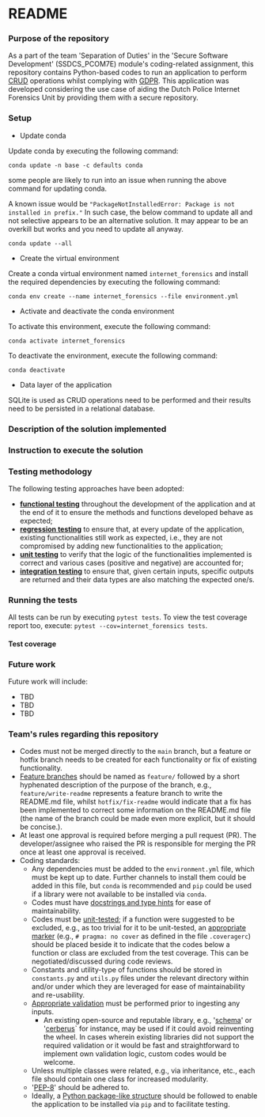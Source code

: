 # README #

### Purpose of the repository ###

As a part of the team 'Separation of Duties' in the 'Secure Software Development' (SSDCS_PCOM7E) module's coding-related 
assignment, this repository contains Python-based codes to run an application to perform 
[CRUD](https://en.wikipedia.org/wiki/Create,_read,_update_and_delete) operations whilst complying 
with [GDPR](https://gdpr.eu/). This application was developed considering the use case of aiding the Dutch Police Internet 
Forensics Unit by providing them with a secure repository.

### Setup ###

* Update conda

Update conda by executing the following command:

`conda update -n base -c defaults conda`

some people are likely to run into an issue when running the above command for updating conda.

A known issue would be `"PackageNotInstalledError: Package is not installed in prefix."` In such case, the below command to update all and not selective appears to be an alternative solution. It may appear to be an overkill but works and you need to update all anyway.

`conda update --all`

* Create the virtual environment

Create a conda virtual environment named `internet_forensics` and install the required dependencies by executing the 
following command: 

`conda env create --name internet_forensics --file environment.yml`

* Activate and deactivate the conda environment

To activate this environment, execute the following command:

`conda activate internet_forensics`

To deactivate the environment, execute the following command:

`conda deactivate`

* Data layer of the application

SQLite is used as CRUD operations need to be performed and their results need to be persisted in a relational database. 

### Description of the solution implemented ###

### Instruction to execute the solution ###

### Testing methodology ###

The following testing approaches have been adopted:
- [**functional testing**](https://en.wikipedia.org/wiki/Functional_testing) throughout the development of the application and at the end of it to ensure the methods and 
  functions developed behave as expected;
- [**regression testing**](https://en.wikipedia.org/wiki/Regression_testing) to ensure that, at every update of the application, existing functionalities still work as expected, 
  i.e., they are not compromised by adding new functionalities to the application;
- [**unit testing**](https://en.wikipedia.org/wiki/Unit_testing) to verify that the logic of the functionalities implemented is correct and various cases (positive and 
  negative) are accounted for;
- [**integration testing**](https://en.wikipedia.org/wiki/Integration_testing) to ensure that, given certain inputs, specific outputs are returned and their data types are also 
  matching the expected one/s.

### Running the tests ###

All tests can be run by executing `pytest tests`. To view the test coverage report too, execute: 
`pytest --cov=internet_forensics tests`.

#### Test coverage ####

### Future work ###

Future work will include:
- TBD
- TBD
- TBD

### Team's rules regarding this repository ###

- Codes must not be merged directly to the `main` branch, but a feature or hotfix branch needs to be created for each 
functionality or fix of existing functionality.
- [Feature branches](https://www.atlassian.com/git/tutorials/comparing-workflows/feature-branch-workflow) should be named as `feature/` followed by a short hyphenated description of the purpose of the branch, 
e.g., `feature/write-readme` represents a feature branch to write the README.md file, whilst `hotfix/fix-readme` would 
indicate that a fix has been implemented to correct some information on the README.md file (the name of the branch could 
be made even more explicit, but it should be concise.).
- At least one approval is required before merging a pull request (PR). The developer/assignee who raised the PR is 
responsible for merging the PR once at least one approval is received.
- Coding standards: 
  - Any dependencies must be added to the `environment.yml` file, which must be kept up to date. Further channels to 
    install them could be added in this file, but `conda` is recommended and `pip` could be used if a library were not 
    available to be installed via `conda`.
  - Codes must have [docstrings and type hints](https://towardsdatascience.com/python-type-hints-docstrings-7ec7f6d3416b) 
    for ease of maintainability.
  - Codes must be [unit-tested](https://machinelearningmastery.com/a-gentle-introduction-to-unit-testing-in-python/); 
    if a function were suggested to be excluded, e.g., as too trivial for it to be unit-tested, 
    an [appropriate marker](https://coverage.readthedocs.io/en/6.3.3/excluding.html) (e.g., `# pragma: no cover` as 
    defined in the file `.coveragerc`) should be placed beside it to indicate that the codes below a function or class 
    are excluded from the test coverage. This can be negotiated/discussed during code reviews.
  - Constants and utility-type of functions should be stored in `constants.py` and `utils.py` files under the relevant 
    directory within and/or under which they are leveraged for ease of maintainability and re-usability.
  - [Appropriate validation](https://automatetheboringstuff.com/2e/chapter8/) must be performed prior to ingesting any inputs.
    - An existing open-source and reputable library, e.g., '[schema](https://pypi.org/project/schema/)' or 
    '[cerberus](https://docs.python-cerberus.org/en/stable/)` for instance, may be used if it could avoid reinventing 
    the wheel. In cases wherein existing libraries did not support the required validation or it would be fast and 
    straightforward to implement own validation logic, custom codes would be welcome.
  - Unless multiple classes were related, e.g., via inheritance, etc., each file should contain one class for increased 
    modularity.
  - '[PEP-8](https://peps.python.org/pep-0008/)' should be adhered to.
  - Ideally, a [Python package-like structure](https://docs.python-guide.org/writing/structure/) should be followed to enable the application to be installed via `pip` and 
    to facilitate testing.
